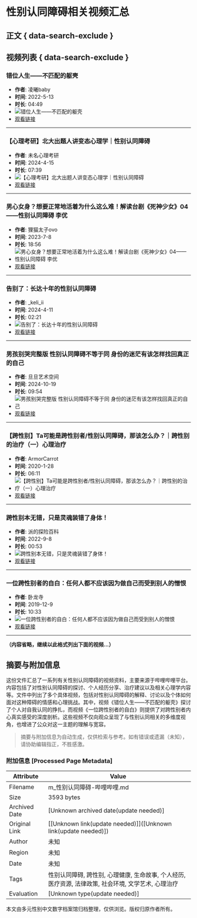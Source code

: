 # 性别认同障碍相关视频汇总

## 正文 { data-search-exclude }


## 视频列表 { data-search-exclude }

### 错位人生——不匹配的躯壳
- **作者**: 凌曦baby
- **时间**: 2022-5-13
- **时长**: 04:49
- ![错位人生——不匹配的躯壳](https://i1.hdslb.com/bfs/archive/004c84aef7cc89b183ff2389713f3fdf0c6bfc58.jpg@672w_378h_1c_!web-search-common-cover)
- [观看链接](https://www.bilibili.com/video/BV1K34y1a767/)

---

### 【心理考研】北大出题人讲变态心理学｜性别认同障碍
- **作者**: 未名心理考研
- **时间**: 2024-4-15
- **时长**: 07:39
- ![【心理考研】北大出题人讲变态心理学｜性别认同障碍](https://i0.hdslb.com/bfs/archive/df1ad02da15d379e10b0a270f1e3e44342cdd9e6.jpg@672w_378h_1c_!web-search-common-cover)
- [观看链接](https://www.bilibili.com/video/BV1iF4m1N7ed/)

---

### 男心女身？想要正常地活着为什么这么难！解读台剧《死神少女》04——性别认同障碍 李优
- **作者**: 狸猫太子ovo
- **时间**: 2023-7-8
- **时长**: 18:56
- ![男心女身？想要正常地活着为什么这么难！解读台剧《死神少女》04——性别认同障碍 李优](https://i2.hdslb.com/bfs/archive/46b85aed9f7e1c6e59c676d450f85a6b45c67d9e.jpg@672w_378h_1c_!web-search-common-cover)
- [观看链接](https://www.bilibili.com/video/BV1nX4y1e7jU/)

---

### 告别了：长达十年的性别认同障碍
- **作者**: _keli_ii
- **时间**: 2024-4-11
- **时长**: 02:21
- ![告别了：长达十年的性别认同障碍](https://i2.hdslb.com/bfs/archive/43244a269135234615c76a78e9a0920cf89a82ee.jpg@672w_378h_1c_!web-search-common-cover)
- [观看链接](https://www.bilibili.com/video/BV17m421E7cL/)

---

### 男孩别哭完整版 性别认同障碍不等于同 身份的迷茫有该怎样找回真正的自己
- **作者**: 旦旦艺术空间
- **时间**: 2024-10-19
- **时长**: 09:54
- ![男孩别哭完整版 性别认同障碍不等于同 身份的迷茫有该怎样找回真正的自己](https://i2.hdslb.com/bfs/archive/328e5af5e3ca903d98d8020b77d8848bfb47e992.jpg@672w_378h_1c_!web-search-common-cover)
- [观看链接](https://www.bilibili.com/video/BV1nCCDYZEM9/)

---

### 【跨性别】Ta可能是跨性别者/性别认同障碍，那该怎么办？｜跨性别的治疗（一）心理治疗
- **作者**: ArmorCarrot
- **时间**: 2020-1-28
- **时长**: 06:11
- ![【跨性别】Ta可能是跨性别者/性别认同障碍，那该怎么办？｜跨性别的治疗（一）心理治疗](https://i2.hdslb.com/bfs/archive/0c1ae911663c2033b5ce5cea3cbcc4c56a7525d5.jpg@672w_378h_1c_!web-search-common-cover)
- [观看链接](https://www.bilibili.com/video/BV1j7411z7p2/)

---

### 跨性别本无错，只是灵魂装错了身体！
- **作者**: 派的探险百科
- **时间**: 2022-9-8
- **时长**: 00:53
- ![跨性别本无错，只是灵魂装错了身体！](https://i2.hdslb.com/bfs/archive/a94c23d38d97aec4801d94b92665924ad6476bb5.jpg@672w_378h_1c_!web-search-common-cover)
- [观看链接](https://www.bilibili.com/video/BV1eW4y1B7wu/)

---

### 一位跨性别者的自白：任何人都不应该因为做自己而受到别人的憎恨
- **作者**: 卧龙寺
- **时间**: 2019-12-9
- **时长**: 10:33
- ![一位跨性别者的自白：任何人都不应该因为做自己而受到别人的憎恨](https://i0.hdslb.com/bfs/archive/f3c37ccfabe81f635fb587284d4ff87adfd54fd4.jpg@672w_378h_1c_!web-search-common-cover)
- [观看链接](https://www.bilibili.com/video/BV1qJ411v7y7/)

---

**（内容省略，继续以此格式列出下面的视频...）**
<!-- tcd_original_link https://m.bilibili.com/search?keyword=%E6%80%A7%E5%88%AB%E8%AE%A4%E5%90%8C%E9%9A%9C%E7%A2%8D&from_source=article -->


## 摘要与附加信息

<!-- tcd_abstract -->
这份文件汇总了一系列有关性别认同障碍的视频资料，主要来源于哔哩哔哩平台。内容包括了对性别认同障碍的探讨、个人经历分享、治疗建议以及相关心理学内容等。文件中列出了多个具体视频，包括对性别认同障碍的解释、讨论以及个体如何面对这种障碍的情感和心理挑战。其中，视频《错位人生——不匹配的躯壳》探讨了个人对自我认同的挣扎，而视频《一位跨性别者的自白》则提供了对跨性别者内心真实感受的深度剖析。这些视频不仅向观众呈现了与性别认同相关的多维度视角，也增进了公众对这一主题的理解与宽容。
<!-- tcd_abstract_end -->

> 摘要与附加信息为自动生成，仅供检索与参考。如有错误或遗漏（未知），请协助编辑指正，不胜感激。

### 附加信息 [Processed Page Metadata]

| Attribute       | Value                                  |
|-----------------|----------------------------------------|
| Filename        | m_性别认同障碍-哔哩哔哩.md                             |
| Size            | 3593 bytes                           |
| Archived Date   | [Unknown archived date(update needed)]                             |
| Original Link   | [[Unknown link(update needed)]]([Unknown link(update needed)])                       |
| Author          | 未知                               |
| Region          | 未知                               |
| Date            | 未知                                 |
| Tags            | 性别认同障碍, 跨性别, 心理健康, 生命故事, 个人经历, 医疗资源, 法律政策, 社会环境, 文学艺术, 心理治疗                                 |
| Evaluation            | [Unknown type(update needed)]                                 |
<!-- tcd_table_end -->

本文由多元性别中文数字档案馆归档整理，仅供浏览。版权归原作者所有。
